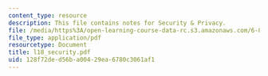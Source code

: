 ```yaml
---
content_type: resource
description: This file contains notes for Security & Privacy.
file: /media/https%3A/open-learning-course-data-rc.s3.amazonaws.com/6-883-pervasive-human-centric-computing-sma-5508-spring-2006/128f72ded56ba00429ea6780c3061af1_l18_security.pdf
file_type: application/pdf
resourcetype: Document
title: l18_security.pdf
uid: 128f72de-d56b-a004-29ea-6780c3061af1
---
```

